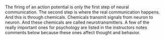 The firing of an action potential is only the first step of neural
communication. The second step is where the real communication happens. And
this is through chemicals. Chemicals transmit signals from neuron to neuron.
And these chemicals are called neurotransmitters. A few of the really important
ones for psychology are listed in the instructors notes comments below because
these ones affect thought and behavior.
